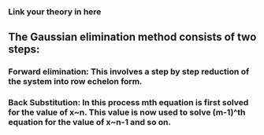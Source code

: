 ### Link your theory in here

## The Gaussian elimination method consists of two steps:

### Forward elimination: This involves a step by step reduction of the system into row echelon form.
### Back Substitution: In this process mth equation is first solved for the value of x~n. This value is now used to solve (m-1)^th equation for the value of x~n-1 and so on.
